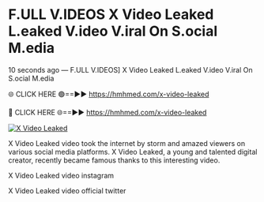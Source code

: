 # F.ULL V.IDEOS X Video Leaked L.eaked V.ideo V.iral On S.ocial M.edia

10 seconds ago — F.ULL V.IDEOS] X Video Leaked L.eaked V.ideo V.iral On S.ocial M.edia

🌐 CLICK HERE 🟢==►► https://hmhmed.com/x-video-leaked

🔴 CLICK HERE 🌐==►► https://hmhmed.com/x-video-leaked

[![X Video Leaked](https://i.imgur.com/dJHk4Zq.gif)](https://hmhmed.com/x-video-leaked)

X Video Leaked video took the internet by storm and amazed viewers on various social media platforms. X Video Leaked, a young and talented digital creator, recently became famous thanks to this interesting video.

X Video Leaked video instagram

X Video Leaked video official twitter